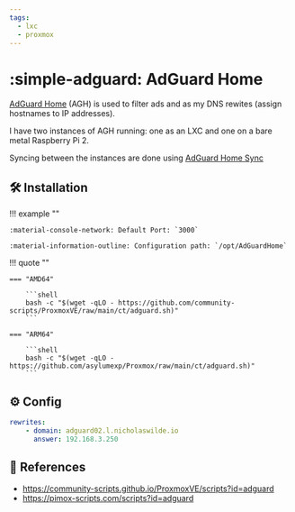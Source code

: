 ```yaml
---
tags:
  - lxc
  - proxmox
---
```

# :simple-adguard: AdGuard Home

[AdGuard Home][1] (AGH) is used to filter ads and as my DNS rewites (assign hostnames to IP addresses).

I have two instances of AGH running: one as an LXC and one on a bare metal Raspberry Pi 2.

Syncing between the instances are done using [AdGuard Home Sync][2]

## :hammer_and_wrench: Installation

!!! example ""

    :material-console-network: Default Port: `3000`

    :material-information-outline: Configuration path: `/opt/AdGuardHome`

!!! quote ""

    === "AMD64"

        ```shell
        bash -c "$(wget -qLO - https://github.com/community-scripts/ProxmoxVE/raw/main/ct/adguard.sh)"
        ```

    === "ARM64"

        ```shell
        bash -c "$(wget -qLO - https://github.com/asylumexp/Proxmox/raw/main/ct/adguard.sh)"
        ```

## :gear: Config

```yaml title="/opt/AdGuardHome/AdGuardHome.yaml"
rewrites:
    - domain: adguard02.l.nicholaswilde.io
      answer: 192.168.3.250
```

## :link: References

- <https://community-scripts.github.io/ProxmoxVE/scripts?id=adguard>
- <https://pimox-scripts.com/scripts?id=adguard>

[1]: <https://adguard.com/en/adguard-home/overview.html>
[2]: <./adguard-sync.md>
